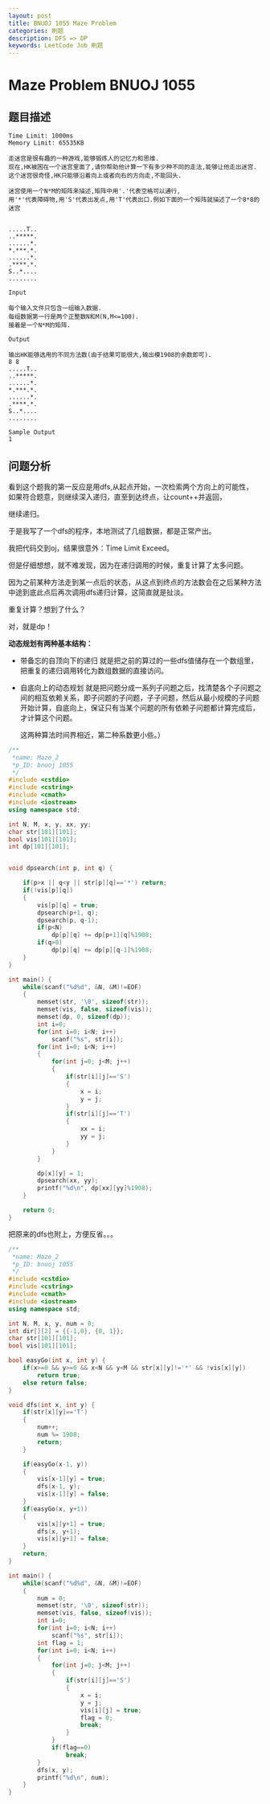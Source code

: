 ```yaml
---
layout: post
title: BNUOJ 1055 Maze Problem
categories: 刷题 
description: DFS => DP
keywords: LeetCode Job 刷题
---
```


# Maze Problem BNUOJ 1055

## 题目描述

	Time Limit: 1000ms		
	Memory Limit: 65535KB
	
	走迷宫是很有趣的一种游戏,能够锻炼人的记忆力和思维.
	现在,HK被困在一个迷宫里面了,请你帮助他计算一下有多少种不同的走法,能够让他走出迷宫.
	这个迷宫很奇怪,HK只能够沿着向上或者向右的方向走,不能回头.
	
	迷宫使用一个N*M的矩阵来描述,矩阵中用'.'代表空格可以通行,
	用'*'代表障碍物,用'S'代表出发点,用'T'代表出口.例如下面的一个矩阵就描述了一个8*8的迷宫


	.....T..
	..*****.
	......*.
	*.***.*.
	......*.
	.****.*.
	S..*....
	........
	
	Input
	
	每个输入文件只包含一组输入数据.
	每组数据第一行是两个正整数N和M(N,M<=100).
	接着是一个N*M的矩阵.
	
	Output
	
	输出HK能够选用的不同方法数(由于结果可能很大,输出模1908的余数即可).
	8 8
	.....T..
	..*****.
	......*.
	*.***.*.
	......*.
	.****.*.
	S..*....
	........
	
	Sample Output
	1
	
## 问题分析
看到这个题我的第一反应是用dfs,从起点开始，一次检索两个方向上的可能性，
如果符合题意，则继续深入递归，直至到达终点，让count++并返回，

继续递归。

于是我写了一个dfs的程序，本地测试了几组数据，都是正常产出。

我把代码交到oj，结果很意外：Time Limit Exceed。

但是仔细想想，就不难发现，因为在递归调用的时候，重复计算了太多问题。

因为之前某种方法走到某一点后的状态，从这点到终点的方法数会在之后某种方法中途到底此点后再次调用dfs递归计算，这简直就是扯淡。

重复计算？想到了什么？

对，就是dp！

**动态规划有两种基本结构：**

 * 带备忘的自顶向下的递归
    就是把之前的算过的一些dfs值储存在一个数组里，把重复的递归调用转化为数组数据的直接访问。

 * 自底向上的动态规划
    ​	就是把问题分成一系列子问题之后，找清楚各个子问题之间的相互依赖关系，即子问题的子问题，子子问题，然后从最小规模的子问题开始计算，自底向上，保证只有当某个问题的所有依赖子问题都计算完成后，才计算这个问题。

    这两种算法时间界相近，第二种系数更小些。）

```cpp
/**
 *name: Maze_2
 *p_ID: bnuoj 1055
 */
#include <cstdio>
#include <cstring>
#include <cmath>
#include <iostream>
using namespace std;

int N, M, x, y, xx, yy;
char str[101][101];
bool vis[101][101];
int dp[101][101];


void dpsearch(int p, int q) {

    if(p>x || q<y || str[p][q]=='*') return;
    if(!vis[p][q])
    {
        vis[p][q] = true;
        dpsearch(p+1, q);
        dpsearch(p, q-1);
        if(p<N)
            dp[p][q] += dp[p+1][q]%1908;
        if(q>0)
            dp[p][q] += dp[p][q-1]%1908;
    }
}

int main() {
    while(scanf("%d%d", &N, &M)!=EOF)
    {
        memset(str, '\0', sizeof(str));
        memset(vis, false, sizeof(vis));
        memset(dp, 0, sizeof(dp));
        int i=0;
        for(int i=0; i<N; i++)
            scanf("%s", str[i]);
        for(int i=0; i<N; i++)
        {
            for(int j=0; j<M; j++)
            {
                if(str[i][j]=='S')
                {
                    x = i;
                    y = j;
                }
                if(str[i][j]=='T')
                {
                    xx = i;
                    yy = j;
                }
            }
        }

        dp[x][y] = 1;
        dpsearch(xx, yy);
        printf("%d\n", dp[xx][yy]%1908);
    }

    return 0;
}
```


把原来的dfs也附上，方便反省。。。


```cpp
/**
 *name: Maze_2
 *p_ID: bnuoj 1055
 */
#include <cstdio>
#include <cstring>
#include <cmath>
#include <iostream>
using namespace std;

int N, M, x, y, num = 0;
int dir[][2] = {{-1,0}, {0, 1}};
char str[101][101];
bool vis[101][101];

bool easyGo(int x, int y) {
    if(x>=0 && y>=0 && x<N && y<M && str[x][y]!='*' && !vis[x][y])
        return true;
    else return false;
}

void dfs(int x, int y) {
    if(str[x][y]=='T')
    {
        num++;
        num %= 1908;
        return;
    }

    if(easyGo(x-1, y))
    {
        vis[x-1][y] = true;
        dfs(x-1, y);
        vis[x-1][y] = false;
    }
    if(easyGo(x, y+1))
    {
        vis[x][y+1] = true;
        dfs(x, y+1);
        vis[x][y+1] = false;
    }
    return;
}

int main() {
    while(scanf("%d%d", &N, &M)!=EOF)
    {
        num = 0;
        memset(str, '\0', sizeof(str));
        memset(vis, false, sizeof(vis));
        int i=0;
        for(int i=0; i<N; i++)
            scanf("%s", str[i]);
        int flag = 1;
        for(int i=0; i<N; i++)
        {
            for(int j=0; j<M; j++)
            {
                if(str[i][j]=='S')
                {
                    x = i;
                    y = j;
                    vis[i][j] = true;
                    flag = 0;
                    break;
                }
            }
            if(flag==0)
                break;
        }
        dfs(x, y);
        printf("%d\n", num);
    }
}
```


​	